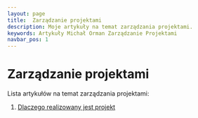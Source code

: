 ```yaml
---
layout: page
title:  Zarządzanie projektami
description: Moje artykuły na temat zarządzania projektami.
keywords: Artykuły Michał Orman Zarządzanie Projektami
navbar_pos: 1
---
```

# Zarządzanie projektami

Lista artykułów na temat zarządzania projektami:

  1. [Dlaczego realizowany jest projekt](/artykuly/zarzadzanie-projektami/dlaczego-realizowany-jest-projekt)